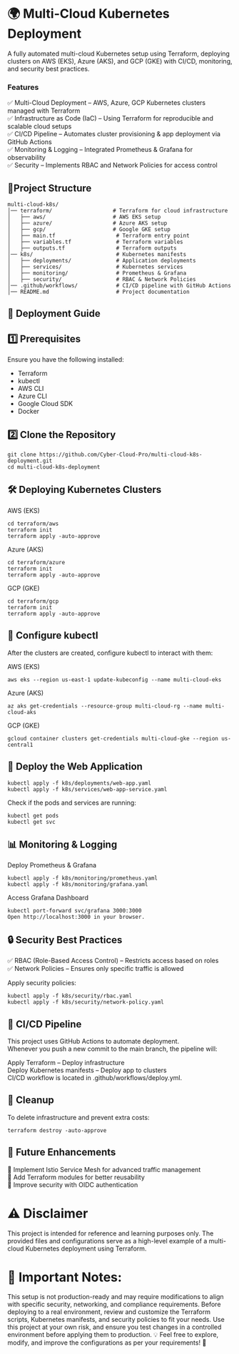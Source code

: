 # 🌍 Multi-Cloud Kubernetes Deployment 

A fully automated multi-cloud Kubernetes setup using Terraform, deploying clusters on AWS (EKS), Azure (AKS), and GCP (GKE) with CI/CD, monitoring, and security best practices.

###  Features

✅ Multi-Cloud Deployment – AWS, Azure, GCP Kubernetes clusters managed with Terraform  
✅ Infrastructure as Code (IaC) – Using Terraform for reproducible and scalable cloud setups  
✅ CI/CD Pipeline – Automates cluster provisioning & app deployment via GitHub Actions  
✅ Monitoring & Logging – Integrated Prometheus & Grafana for observability  
✅ Security – Implements RBAC and Network Policies for access control  

## 📂Project Structure
```
multi-cloud-k8s/
│── terraform/                   # Terraform for cloud infrastructure
│   ├── aws/                     # AWS EKS setup
│   ├── azure/                   # Azure AKS setup
│   ├── gcp/                     # Google GKE setup
│   ├── main.tf                   # Terraform entry point
│   ├── variables.tf              # Terraform variables
│   ├── outputs.tf                # Terraform outputs
│── k8s/                          # Kubernetes manifests
│   ├── deployments/              # Application deployments
│   ├── services/                 # Kubernetes services
│   ├── monitoring/               # Prometheus & Grafana
│   ├── security/                 # RBAC & Network Policies
│── .github/workflows/            # CI/CD pipeline with GitHub Actions
│── README.md                     # Project documentation
```

## 🚀 Deployment Guide  
## 1️⃣ Prerequisites  
Ensure you have the following installed:  

- Terraform  
- kubectl  
- AWS CLI  
- Azure CLI  
- Google Cloud SDK  
- Docker  

## 2️⃣ Clone the Repository  
```
git clone https://github.com/Cyber-Cloud-Pro/multi-cloud-k8s-deployment.git
cd multi-cloud-k8s-deployment
```
## 🛠️ Deploying Kubernetes Clusters  
AWS (EKS)
```
cd terraform/aws
terraform init
terraform apply -auto-approve
```  
Azure (AKS)  
```
cd terraform/azure
terraform init
terraform apply -auto-approve
```  
GCP (GKE)   
```
cd terraform/gcp
terraform init
terraform apply -auto-approve
```  

## 🔧 Configure kubectl   
After the clusters are created, configure kubectl to interact with them:  

AWS (EKS)  
```
aws eks --region us-east-1 update-kubeconfig --name multi-cloud-eks
```  
Azure (AKS)  
```
az aks get-credentials --resource-group multi-cloud-rg --name multi-cloud-aks
```  
GCP (GKE)  
```
gcloud container clusters get-credentials multi-cloud-gke --region us-central1
```

## 🚀 Deploy the Web Application  
```
kubectl apply -f k8s/deployments/web-app.yaml
kubectl apply -f k8s/services/web-app-service.yaml
```
Check if the pods and services are running:
```
kubectl get pods
kubectl get svc
```

## 📊 Monitoring & Logging  
Deploy Prometheus & Grafana  
```
kubectl apply -f k8s/monitoring/prometheus.yaml
kubectl apply -f k8s/monitoring/grafana.yaml
```
Access Grafana Dashboard
```
kubectl port-forward svc/grafana 3000:3000
Open http://localhost:3000 in your browser.
```

## 🔒 Security Best Practices  
✅ RBAC (Role-Based Access Control) – Restricts access based on roles  
✅ Network Policies – Ensures only specific traffic is allowed  

Apply security policies:
```
kubectl apply -f k8s/security/rbac.yaml
kubectl apply -f k8s/security/network-policy.yaml
```

## 🚀 CI/CD Pipeline  
This project uses GitHub Actions to automate deployment.  
Whenever you push a new commit to the main branch, the pipeline will:  

Apply Terraform – Deploy infrastructure  
Deploy Kubernetes manifests – Deploy app to clusters  
CI/CD workflow is located in .github/workflows/deploy.yml.  


## 🛑 Cleanup  
To delete infrastructure and prevent extra costs:  

```
terraform destroy -auto-approve
```

## 🎯 Future Enhancements
🔹 Implement Istio Service Mesh for advanced traffic management  
🔹 Add Terraform modules for better reusability  
🔹 Improve security with OIDC authentication  



# ⚠️ Disclaimer
This project is intended for reference and learning purposes only. The provided files and configurations serve as a high-level example of a multi-cloud Kubernetes deployment using Terraform.

# 🚨 Important Notes:

This setup is not production-ready and may require modifications to align with specific security, networking, and compliance requirements.
Before deploying to a real environment, review and customize the Terraform scripts, Kubernetes manifests, and security policies to fit your needs.
Use this project at your own risk, and ensure you test changes in a controlled environment before applying them to production.
💡 Feel free to explore, modify, and improve the configurations as per your requirements! 🚀
